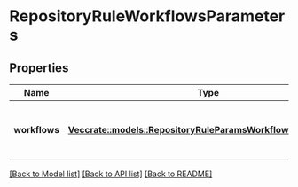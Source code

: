 # RepositoryRuleWorkflowsParameters

## Properties

Name | Type | Description | Notes
------------ | ------------- | ------------- | -------------
**workflows** | [**Vec<crate::models::RepositoryRuleParamsWorkflowFileReference>**](repository-rule-params-workflow-file-reference.md) | Workflows that must pass for this rule to pass. | 

[[Back to Model list]](../README.md#documentation-for-models) [[Back to API list]](../README.md#documentation-for-api-endpoints) [[Back to README]](../README.md)


